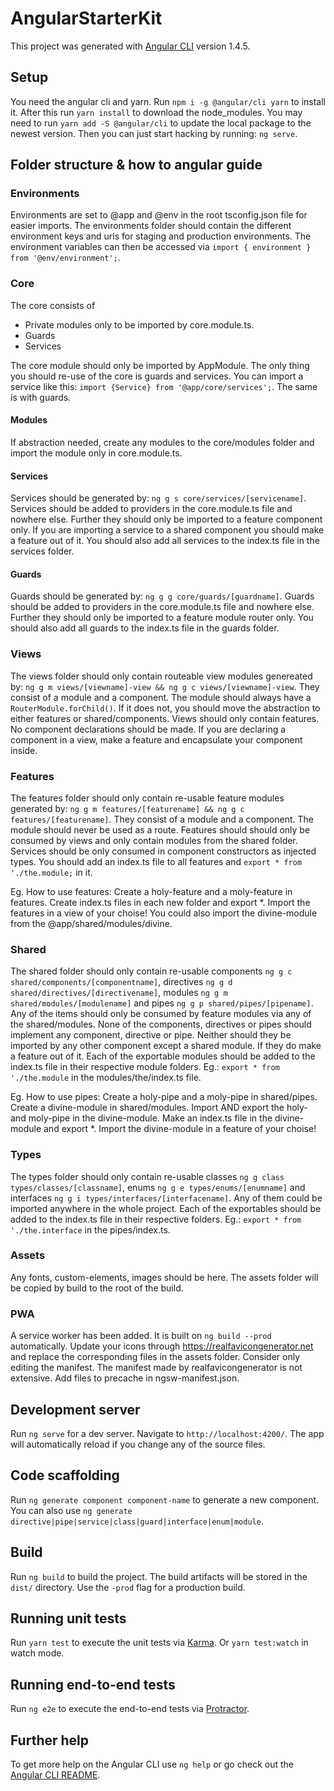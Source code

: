 # AngularStarterKit

This project was generated with [Angular CLI](https://github.com/angular/angular-cli) version 1.4.5.

## Setup

You need the angular cli and yarn. Run `npm i -g @angular/cli yarn` to install it. After this run `yarn install` to download the node_modules. You may need to run `yarn add -S @angular/cli` to update the local package to the newest version. Then you can just start hacking by running: `ng serve`.

## Folder structure & how to angular guide

### Environments

Environments are set to @app and @env in the root tsconfig.json file for easier imports. The environments folder should contain the different environment keys and urls for staging and production environments. The environment variables can then be accessed via `import { environment } from '@env/environment';`.

### Core

The core consists of
- Private modules only to be imported by core.module.ts.
- Guards
- Services

The core module should only be imported by AppModule. The only thing you should re-use of the core is guards and services. You can import a service like this: `import {Service} from '@app/core/services';`. The same is with guards.

#### Modules

If abstraction needed, create any modules to the core/modules folder and import the module only in core.module.ts.

#### Services

Services should be generated by: `ng g s core/services/[servicename]`. Services should be added to providers in the core.module.ts file and nowhere else. Further they should only be imported to a feature component only. If you are importing a service to a shared component you should make a feature out of it. You should also add all services to the index.ts file in the services folder.

#### Guards

Guards should be generated by: `ng g g core/guards/[guardname]`. Guards should be added to providers in the core.module.ts file and nowhere else. Further they should only be imported to a feature module router only. You should also add all guards to the index.ts file in the guards folder.

### Views

The views folder should only contain routeable view modules genereated by: `ng g m views/[viewname]-view && ng g c views/[viewname]-view`. They consist of a module and a component. The module should always have a `RouterModule.forChild()`. If it does not, you should move the abstraction to either features or shared/components. Views should only contain features. No component declarations should be made. If you are declaring a component in a view, make a feature and encapsulate your component inside.

### Features

The features folder should only contain re-usable feature modules generated by: `ng g m features/[featurename] && ng g c features/[featurename]`. They consist of a module and a component. The module should never be used as a route. Features should should only be consumed by views and only contain modules from the shared folder. Services should be only consumed in component constructors as injected types. You should add an index.ts file to all features and `export * from './the.module;` in it.

Eg. How to use features: Create a holy-feature and a moly-feature in features. Create index.ts files in each new folder and export *. Import the features in a view of your choise! You could also import the divine-module from the @app/shared/modules/divine.

### Shared

The shared folder should only contain re-usable components `ng g c shared/components/[componentname]`, directives `ng g d shared/directives/[directivename]`, modules `ng g m shared/modules/[modulename]` and pipes `ng g p shared/pipes/[pipename]`. Any of the items should only be consumed by feature modules via any of the shared/modules. None of the components, directives or pipes should implement any component, directive or pipe. Neither should they be imported by any other component except a shared module. If they do make a feature out of it. Each of the exportable modules should be added to the index.ts file in their respective module folders. Eg.: `export * from './the.module` in the modules/the/index.ts file.

Eg. How to use pipes: Create a holy-pipe and a moly-pipe in shared/pipes. Create a divine-module in shared/modules. Import AND export the holy- and moly-pipe in the divine-module. Make an index.ts file in the divine-module and export *. Import the divine-module in a feature of your choise!

### Types

The types folder should only contain re-usable classes `ng g class types/classes/[classname]`, enums `ng g e types/enums/[enumname]` and interfaces `ng g i types/interfaces/[interfacename]`. Any of them could be imported anywhere in the whole project. Each of the exportables should be added to the index.ts file in their respective folders. Eg.: `export * from './the.interface` in the pipes/index.ts.

### Assets

Any fonts, custom-elements, images should be here. The assets folder will be copied by build to the root of the build.

### PWA

A service worker has been added. It is built on `ng build --prod` automatically. Update your icons through https://realfavicongenerator.net and replace the corresponding files in the assets folder. Consider only editing the manifest. The manifest made by realfavicongenerator is not extensive. Add files to precache in ngsw-manifest.json.

## Development server

Run `ng serve` for a dev server. Navigate to `http://localhost:4200/`. The app will automatically reload if you change any of the source files.

## Code scaffolding

Run `ng generate component component-name` to generate a new component. You can also use `ng generate directive|pipe|service|class|guard|interface|enum|module`.

## Build

Run `ng build` to build the project. The build artifacts will be stored in the `dist/` directory. Use the `-prod` flag for a production build.

## Running unit tests

Run `yarn test` to execute the unit tests via [Karma](https://karma-runner.github.io). Or `yarn test:watch` in watch mode.

## Running end-to-end tests

Run `ng e2e` to execute the end-to-end tests via [Protractor](http://www.protractortest.org/).

## Further help

To get more help on the Angular CLI use `ng help` or go check out the [Angular CLI README](https://github.com/angular/angular-cli/blob/master/README.md).
